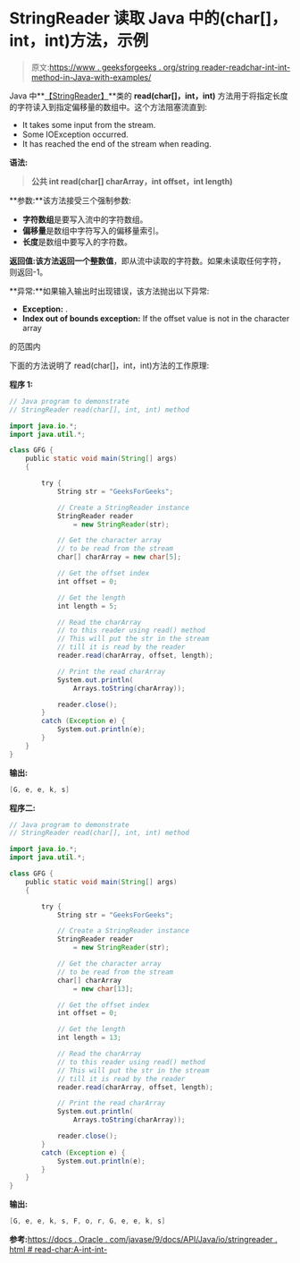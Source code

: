 # StringReader 读取 Java 中的(char[]，int，int)方法，示例

> 原文:[https://www . geeksforgeeks . org/string reader-readchar-int-int-method-in-Java-with-examples/](https://www.geeksforgeeks.org/stringreader-readchar-int-int-method-in-java-with-examples/)

Java 中**[【StringReader】](https://www.geeksforgeeks.org/java-io-stringreader-class-java/)**类的 **read(char[]，int，int)** 方法用于将指定长度的字符读入到指定偏移量的数组中。这个方法阻塞流直到:

*   It takes some input from the stream.
*   Some IOException occurred.
*   It has reached the end of the stream when reading.

**语法:**

> **公共 int read(char[] charArray，int offset，int length)**

**参数:**该方法接受三个强制参数:

*   **字符数组**是要写入流中的字符数组。
*   **偏移量**是数组中字符写入的偏移量索引。
*   **长度**是数组中要写入的字符数。

**返回值:**该方法返回一个**整数值**，即从流中读取的字符数。如果未读取任何字符，则返回-1。

**异常:**如果输入输出时出现错误，该方法抛出以下异常:

*   **Exception:** .
*   **Index out of bounds exception:** If the offset value is not in the character array

的范围内

下面的方法说明了 read(char[]，int，int)方法的工作原理:

**程序 1:**

```java
// Java program to demonstrate
// StringReader read(char[], int, int) method

import java.io.*;
import java.util.*;

class GFG {
    public static void main(String[] args)
    {

        try {
            String str = "GeeksForGeeks";

            // Create a StringReader instance
            StringReader reader
                = new StringReader(str);

            // Get the character array
            // to be read from the stream
            char[] charArray = new char[5];

            // Get the offset index
            int offset = 0;

            // Get the length
            int length = 5;

            // Read the charArray
            // to this reader using read() method
            // This will put the str in the stream
            // till it is read by the reader
            reader.read(charArray, offset, length);

            // Print the read charArray
            System.out.println(
                Arrays.toString(charArray));

            reader.close();
        }
        catch (Exception e) {
            System.out.println(e);
        }
    }
}
```

**输出:**

```java
[G, e, e, k, s]

```

**程序二:**

```java
// Java program to demonstrate
// StringReader read(char[], int, int) method

import java.io.*;
import java.util.*;

class GFG {
    public static void main(String[] args)
    {

        try {
            String str = "GeeksForGeeks";

            // Create a StringReader instance
            StringReader reader
                = new StringReader(str);

            // Get the character array
            // to be read from the stream
            char[] charArray
                = new char[13];

            // Get the offset index
            int offset = 0;

            // Get the length
            int length = 13;

            // Read the charArray
            // to this reader using read() method
            // This will put the str in the stream
            // till it is read by the reader
            reader.read(charArray, offset, length);

            // Print the read charArray
            System.out.println(
                Arrays.toString(charArray));

            reader.close();
        }
        catch (Exception e) {
            System.out.println(e);
        }
    }
}
```

**输出:**

```java
[G, e, e, k, s, F, o, r, G, e, e, k, s]

```

**参考:**[https://docs . Oracle . com/javase/9/docs/API/Java/io/stringreader . html # read-char:A-int-int-](https://docs.oracle.com/javase/9/docs/api/java/io/StringReader.html#read-char:A-int-int-)